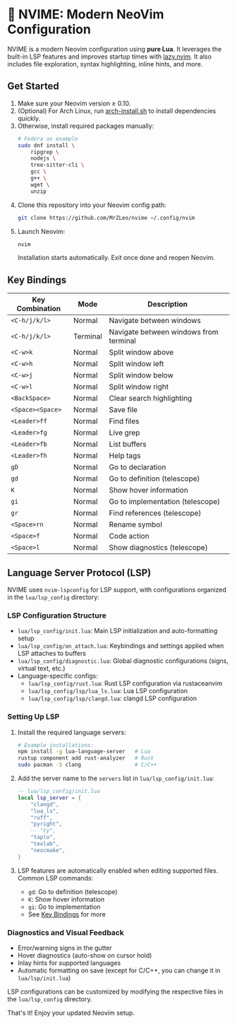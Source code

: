 # 🦈 NVIME: Modern NeoVim Configuration

NVIME is a modern Neovim configuration using **pure Lua**. It leverages the built-in LSP features and improves startup times with [lazy.nvim](lua/plugins.lua). It also includes file exploration, syntax highlighting, inline hints, and more.

## Get Started

1. Make sure your Neovim version ≥ 0.10.
2. (Optional) For Arch Linux, run [arch-install.sh](arch-install.sh) to install dependencies quickly.
3. Otherwise, install required packages manually:
   ```bash
   # Fedora as example
   sudo dnf install \
       ripgrep \
       nodejs \
       tree-sitter-cli \
       gcc \
       g++ \
       wget \
       unzip
   ```
4. Clone this repository into your Neovim config path:
   ```bash
   git clone https://github.com/MrZLeo/nvime ~/.config/nvim
   ```
5. Launch Neovim:
   ```bash
   nvim
   ```
   Installation starts automatically. Exit once done and reopen Neovim.

## Key Bindings

| Key Combination | Mode | Description |
|----------------|------|-------------|
| `<C-h/j/k/l>` | Normal | Navigate between windows |
| `<C-h/j/k/l>` | Terminal | Navigate between windows from terminal |
| `<C-w>k` | Normal | Split window above |
| `<C-w>h` | Normal | Split window left |
| `<C-w>j` | Normal | Split window below |
| `<C-w>l` | Normal | Split window right |
| `<BackSpace>` | Normal | Clear search highlighting |
| `<Space><Space>` | Normal | Save file |
| `<Leader>ff` | Normal | Find files |
| `<Leader>fg` | Normal | Live grep |
| `<Leader>fb` | Normal | List buffers |
| `<Leader>fh` | Normal | Help tags |
| `gD` | Normal | Go to declaration |
| `gd` | Normal | Go to definition (telescope) |
| `K` | Normal | Show hover information |
| `gi` | Normal | Go to implementation (telescope) |
| `gr` | Normal | Find references (telescope) |
| `<Space>rn` | Normal | Rename symbol |
| `<Space>f` | Normal | Code action |
| `<Space>l` | Normal | Show diagnostics (telescope) |

## Language Server Protocol (LSP)

NVIME uses `nvim-lspconfig` for LSP support, with configurations organized in the `lua/lsp_config` directory:

### LSP Configuration Structure

- `lua/lsp_config/init.lua`: Main LSP initialization and auto-formatting setup
- `lua/lsp_config/on_attach.lua`: Keybindings and settings applied when LSP attaches to buffers
- `lua/lsp_config/diagnostic.lua`: Global diagnostic configurations (signs, virtual text, etc.)
- Language-specific configs:
  - `lua/lsp_config/rust.lua`: Rust LSP configuration via rustaceanvim
  - `lua/lsp_config/lsp/lua_ls.lua`: Lua LSP configuration
  - `lua/lsp_config/lsp/clangd.lua`: clangd LSP configuration

### Setting Up LSP

1. Install the required language servers:
   ```bash
   # Example installations:
   npm install -g lua-language-server   # Lua
   rustup component add rust-analyzer   # Rust
   sudo pacman -S clang                 # C/C++
   ```

2.  Add the server name to the `servers` list in `lua/lsp_config/init.lua`:
    ```lua
    -- lua/lsp_config/init.lua
    local lsp_server = {
        "clangd",
        "lua_ls",
        "ruff",
        "pyright",
        -- "ty",
        "taplo",
        "texlab",
        "neocmake",
    }
    ```

3. LSP features are automatically enabled when editing supported files. Common LSP commands:
   - `gd`: Go to definition (telescope)
   - `K`: Show hover information
   - `gi`: Go to implementation
   - See [Key Bindings](#key-bindings) for more

### Diagnostics and Visual Feedback

- Error/warning signs in the gutter
- Hover diagnostics (auto-show on cursor hold)
- Inlay hints for supported languages
- Automatic formatting on save (except for C/C++, you can change it in `lua/lsp/init.lua`)

LSP configurations can be customized by modifying the respective files in the `lua/lsp_config` directory.

That's it! Enjoy your updated Neovim setup.
